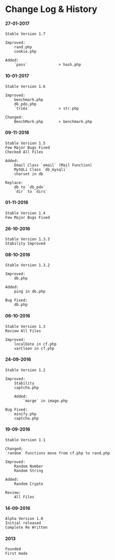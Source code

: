 # Change Log & History

#### 27-01-2017
    Stable Version 1.7

    Improved:
        rand.php
        cookie.php

    Added:
        `pass`              > hash.php

#### 10-01-2017
    Stable Version 1.6

    Improved:
        benchmark.php
        db_pdo.php
        `trims`             > str.php

    Changed:
        BenchMark.php       > benchmark.php

#### 09-11-2016
    Stable Version 1.5
    Few Major Bugs Fixed
    Checked All Files

    Added:
        Email Class `email` (Mail Function)
        MySQLi Class `db_mysqli`
        charset in db

    Replace:
        db to `db_pdo`
        `dir` to `dirs`

#### 01-11-2016
    Stable Version 1.4
    Few Major Bugs Fixed

#### 26-10-2016
	Stable Version 1.3.3
	Stability Improved

#### 08-10-2016
	Stable Version 1.3.2

	Improved:
		db.php

	Added:
		ping in db.php

	Bug Fixed:
		db.php

#### 06-10-2016
	Stable Version 1.3
	Review All Files

	Improved:
		localDate in cf.php
		varClean in cf.php

#### 24-09-2016
	Stable Version 1.2
	
	Improved:
		Stability
		captcha.php

        Added:
            `marge` in image.php
	
	Bug Fixed:
		minify.php
		captcha.php

#### 19-09-2016
	Stable Version 1.1

	Changed:
	`random` Functions move from cf.php to rand.php
	
	Improved:
		Random Number
		Random String
		
	Added:
		Random Crypto
		
	Review:
		All Files

#### 14-09-2016
	Alpha Version 1.0
	Initial released
	Complete Re Written

#### 2013
	Founded
	First made